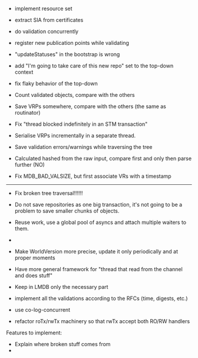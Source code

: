 + implement resource set
+ extract SIA from certificates
+ do validation concurrently 

+ register new publication points while validating

+ "updateStatuses" in the bootstrap is wrong
+ add "I'm going to take care of this new repo" set to the top-down context

+ fix flaky behavior of the top-down
+ Count validated objects, compare with the others
+ Save VRPs somewhere, compare with the others (the same as routinator)
+ Fix "thread blocked indefinitely in an STM transaction"
+ Serialise VRPs incrementally in a separate thread.
+ Save validation errors/warnings while traversing the tree
+ Calculated hashed from the raw input, compare first and only then parse further (NO)
+ Fix MDB_BAD_VALSIZE, but first associate VRs with a timestamp


---------------------------------------------------------------------------


- Fix broken tree traversal!!!!!!

- Do not save repositories as one big transaction, it's not going to be a problem to save smaller chunks of objects.
- Reuse work, use a global pool of asyncs and attach multiple waiters to them.
- 

- Make WorldVersion more precise, update it only periodically and at proper moments

- Have more general framework for "thread that read from the channel and does stuff"


- Keep in LMDB only the necessary part

- implement all the validations according to the RFCs (time, digests, etc.)



- use co-log-concurrent
- refactor roTx/rwTx machinery so that rwTx accept both RO/RW handlers



Features to implement:
- Explain where broken stuff comes from
- 
